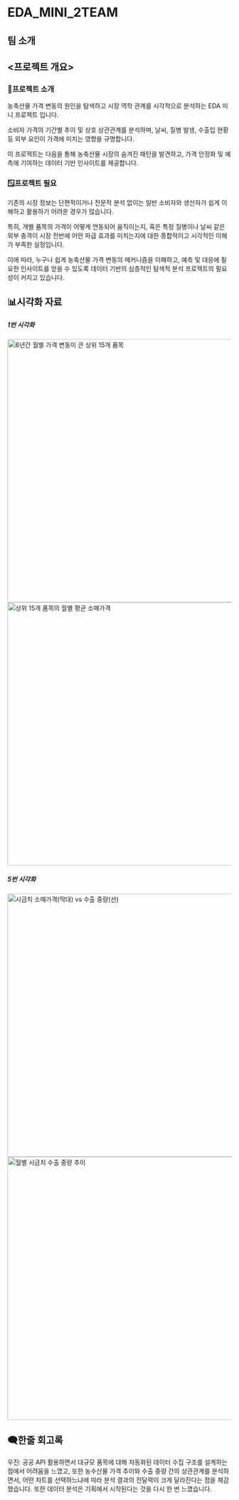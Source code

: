 # EDA_MINI_2TEAM

## 팀 소개

## <프로젝트 개요>
### 📌프로젝트 소개

농축산물 가격 변동의 원인을 탐색하고 시장 역학 관계를 시각적으로 분석하는 EDA 미니 프로젝트 입니다.

소비자 가격의 기간별 추이 및 상호 상관관계를 분석하며, 날씨, 질병 발생, 수출입 현황 등 외부 요인이 가격에 미치는 영향을 규명합니다.

이 프로젝트는 다음을 통해 농축산물 시장의 숨겨진 패턴을 발견하고, 가격 안정화 및 예측에 기여하는 데이터 기반 인사이트를 제공합니다.

### 🪟프로젝트 필요
기존의 시장 정보는 단편적이거나 전문적 분석 없이는 일반 소비자와 생산자가 쉽게 이해하고 활용하기 어려운 경우가 많습니다. 

특히, 개별 품목의 가격이 어떻게 연동되어 움직이는지, 혹은 특정 질병이나 날씨 같은 외부 충격이 시장 전반에 어떤 파급 효과를 미치는지에 대한 종합적이고 시각적인 이해가 부족한 실정입니다.

이에 따라, 누구나 쉽게 농축산물 가격 변동의 메커니즘을 이해하고, 예측 및 대응에 필요한 인사이트를 얻을 수 있도록 데이터 기반의 심층적인 탐색적 분석 프로젝트의 필요성이 커지고 있습니다.

## 📊시각화 자료
##### 1번 시각화
<img width="1189" height="590" alt="6년간 월별 가격 변동이 큰 상위 15개 품목" src="https://github.com/user-attachments/assets/22eb936c-35df-437b-8c48-93e3ec3c82cb" />
<img width="1392" height="590" alt="상위 15개 품목의 월별 평균 소매가격" src="https://github.com/user-attachments/assets/9b182ef2-6708-4838-8dc6-36e0abe5b902" />

##### 5번 시각화
<img width="1389" height="590" alt="시금치 소매가격(막대) vs 수출 중량(선)" src="https://github.com/user-attachments/assets/909bf3f2-d09e-4dae-b1ed-b9a77a0e03ad" />
<img width="1389" height="590" alt="월별 시금치 수출 중량 추이" src="https://github.com/user-attachments/assets/8188d02e-88c2-4957-be63-f2afcb892cd7" />

## 🗨️한줄 회고록

우진: 공공 API 활용하면서 대규모 품목에 대해 자동화된 데이터 수집 구조를 설계하는 점에서 어려움을 느꼈고, 또한 농수산물 가격 추이와 수출 중량 간의 상관관계를 분석하면서, 어떤 차트를 선택하느냐에 따라 분석 결과의 전달력이 크게 달라진다는 점을 체감했습니다. 또한 데이터 분석은 기획에서 시작된다는 것을 다시 한 번 느꼈습니다. 
